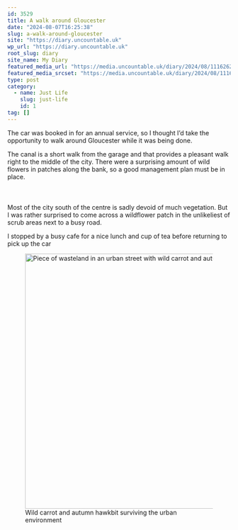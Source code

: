 ```yaml
---
id: 3529
title: A walk around Gloucester
date: "2024-08-07T16:25:38"
slug: a-walk-around-gloucester
site: "https://diary.uncountable.uk"
wp_url: "https://diary.uncountable.uk"
root_slug: diary
site_name: My Diary
featured_media_url: "https://media.uncountable.uk/diary/2024/08/11162623/IMG202408070841541.webp"
featured_media_srcset: "https://media.uncountable.uk/diary/2024/08/11162623/IMG202408070841541-300x132.webp 300w, https://media.uncountable.uk/diary/2024/08/11162623/IMG202408070841541-1024x452.webp 1024w, https://media.uncountable.uk/diary/2024/08/11162623/IMG202408070841541-150x150.webp 150w, https://media.uncountable.uk/diary/2024/08/11162623/IMG202408070841541-640x282.webp 640w, https://media.uncountable.uk/diary/2024/08/11162623/IMG202408070841541.webp 2000w"
type: post
category:
  - name: Just Life
    slug: just-life
    id: 1
tag: []
---
```



<p>The car was booked in for an annual service, so I thought I&#8217;d take the opportunity to walk around Gloucester while it was being done.</p>



<p>The canal is a short walk from the garage and that provides a pleasant walk right to the middle of the city.  There were a surprising amount of wild flowers in patches along the bank, so a good management plan must be in place.</p>


<style>.kb-row-layout-id3529_3ad5b9-81 > .kt-row-column-wrap{align-content:start;}:where(.kb-row-layout-id3529_3ad5b9-81 > .kt-row-column-wrap) > .wp-block-kadence-column{justify-content:start;}.kb-row-layout-id3529_3ad5b9-81 > .kt-row-column-wrap{column-gap:var(--global-kb-gap-md, 2rem);row-gap:var(--global-kb-gap-md, 2rem);padding-top:var(--global-kb-spacing-sm, 1.5rem);padding-bottom:var(--global-kb-spacing-sm, 1.5rem);grid-template-columns:repeat(2, minmax(0, 1fr));}.kb-row-layout-id3529_3ad5b9-81 > .kt-row-layout-overlay{opacity:0.30;}@media all and (max-width: 1024px){.kb-row-layout-id3529_3ad5b9-81 > .kt-row-column-wrap{grid-template-columns:repeat(2, minmax(0, 1fr));}}@media all and (max-width: 767px){.kb-row-layout-id3529_3ad5b9-81 > .kt-row-column-wrap{grid-template-columns:minmax(0, 1fr);}.kb-row-layout-id3529_3ad5b9-81 > .kt-row-column-wrap > .wp-block-kadence-column:nth-of-type(1){order:2;}.kb-row-layout-id3529_3ad5b9-81 > .kt-row-column-wrap > .wp-block-kadence-column:nth-of-type(2){order:1;}.kb-row-layout-id3529_3ad5b9-81 > .kt-row-column-wrap > .wp-block-kadence-column:nth-of-type(3){order:12;}.kb-row-layout-id3529_3ad5b9-81 > .kt-row-column-wrap > .wp-block-kadence-column:nth-of-type(4){order:11;}.kb-row-layout-id3529_3ad5b9-81 > .kt-row-column-wrap > .wp-block-kadence-column:nth-of-type(5){order:22;}.kb-row-layout-id3529_3ad5b9-81 > .kt-row-column-wrap > .wp-block-kadence-column:nth-of-type(6){order:21;}.kb-row-layout-id3529_3ad5b9-81 > .kt-row-column-wrap > .wp-block-kadence-column:nth-of-type(7){order:32;}.kb-row-layout-id3529_3ad5b9-81 > .kt-row-column-wrap > .wp-block-kadence-column:nth-of-type(8){order:31;}}</style><div class="kb-row-layout-wrap kb-row-layout-id3529_3ad5b9-81 alignnone wp-block-kadence-rowlayout"><div class="kt-row-column-wrap kt-has-2-columns kt-row-layout-equal kt-tab-layout-inherit kt-mobile-layout-row kt-row-valign-top">
<style>.kadence-column3529_7c676a-7a > .kt-inside-inner-col,.kadence-column3529_7c676a-7a > .kt-inside-inner-col:before{border-top-left-radius:0px;border-top-right-radius:0px;border-bottom-right-radius:0px;border-bottom-left-radius:0px;}.kadence-column3529_7c676a-7a > .kt-inside-inner-col{column-gap:var(--global-kb-gap-sm, 1rem);}.kadence-column3529_7c676a-7a > .kt-inside-inner-col{flex-direction:column;}.kadence-column3529_7c676a-7a > .kt-inside-inner-col > .aligncenter{width:100%;}.kadence-column3529_7c676a-7a > .kt-inside-inner-col:before{opacity:0.3;}.kadence-column3529_7c676a-7a{position:relative;}@media all and (max-width: 1024px){.kadence-column3529_7c676a-7a > .kt-inside-inner-col{flex-direction:column;justify-content:center;}}@media all and (max-width: 767px){.kadence-column3529_7c676a-7a > .kt-inside-inner-col{flex-direction:column;justify-content:center;}}</style>
<div class="wp-block-kadence-column kadence-column3529_7c676a-7a"><div class="kt-inside-inner-col">
<p>Most of the city south of the centre is sadly devoid of much vegetation.  But I was rather surprised to come across a wildflower patch in the unlikeliest of scrub areas next to a busy road.</p>



<p>I stopped by a busy cafe for a nice lunch and cup of tea before returning to pick up the car</p>
</div></div>


<style>.kadence-column3529_de0bd9-1d > .kt-inside-inner-col,.kadence-column3529_de0bd9-1d > .kt-inside-inner-col:before{border-top-left-radius:0px;border-top-right-radius:0px;border-bottom-right-radius:0px;border-bottom-left-radius:0px;}.kadence-column3529_de0bd9-1d > .kt-inside-inner-col{column-gap:var(--global-kb-gap-sm, 1rem);}.kadence-column3529_de0bd9-1d > .kt-inside-inner-col{flex-direction:column;}.kadence-column3529_de0bd9-1d > .kt-inside-inner-col > .aligncenter{width:100%;}.kadence-column3529_de0bd9-1d > .kt-inside-inner-col:before{opacity:0.3;}.kadence-column3529_de0bd9-1d{position:relative;}@media all and (max-width: 1024px){.kadence-column3529_de0bd9-1d > .kt-inside-inner-col{flex-direction:column;justify-content:center;}}@media all and (max-width: 767px){.kadence-column3529_de0bd9-1d > .kt-inside-inner-col{flex-direction:column;justify-content:center;}}</style>
<div class="wp-block-kadence-column kadence-column3529_de0bd9-1d"><div class="kt-inside-inner-col">
<figure class="wp-block-image size-large"><img loading="lazy" decoding="async" width="1024" height="576" src="https://media.uncountable.uk/diary/2024/08/11162807/IMG20240807110425-1024x576.webp" alt="Piece of wasteland in an urban street with wild carrot and autumn hawkbit" class="wp-image-3536" srcset="https://media.uncountable.uk/diary/2024/08/11162807/IMG20240807110425-1024x576.webp 1024w, https://media.uncountable.uk/diary/2024/08/11162807/IMG20240807110425-300x169.webp 300w, https://media.uncountable.uk/diary/2024/08/11162807/IMG20240807110425-640x360.webp 640w, https://media.uncountable.uk/diary/2024/08/11162807/IMG20240807110425.webp 2000w" sizes="auto, (max-width: 1024px) 100vw, 1024px" /><figcaption class="wp-element-caption">Wild carrot and autumn hawkbit surviving the urban environment</figcaption></figure>
</div></div>

</div></div>